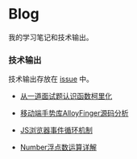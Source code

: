 # Blog

我的学习笔记和技术输出。

### 技术输出

技术输出存放在 [issue](https://github.com/webproblem/Blog/issues) 中。 

* [从一道面试题认识函数柯里化](https://github.com/webproblem/Blog/issues/4)

* [移动端手势库AlloyFinger源码分析](https://github.com/webproblem/Blog/issues/3)

* [JS浏览器事件循环机制](https://github.com/webproblem/Blog/issues/2)

* [Number浮点数运算详解](https://github.com/webproblem/Blog/issues/1)